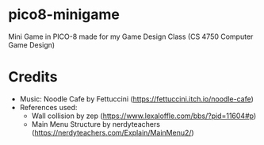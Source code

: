 # pico8-minigame
Mini Game in PICO-8 made for my Game Design Class (CS 4750 Computer Game Design)
# Credits
- Music: Noodle Cafe by Fettuccini (https://fettuccini.itch.io/noodle-cafe)
- References used:
    - Wall collision by zep (https://www.lexaloffle.com/bbs/?pid=11604#p)
    - Main Menu Structure by nerdyteachers (https://nerdyteachers.com/Explain/MainMenu2/)